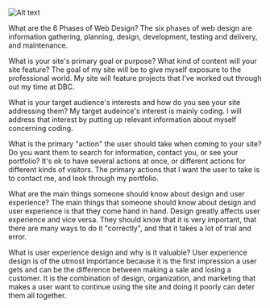 ![Alt text](/Users/TraciFong/Desktop/DBC/phase-0/week-2/imgs/site-map.png)

What are the 6 Phases of Web Design?
The six phases of web design are information gathering, planning, design, development, testing and delivery, and maintenance.

What is your site's primary goal or purpose? What kind of content will your site feature?
The goal of my site will be to give myself exposure to the professional world. My site will feature projects that I've worked out through out my time at DBC.

What is your target audience's interests and how do  you see your site addressing them?
My target audeince's interest is mainly coding. I will address that interest by putting up relevant information about myself concerning coding.

What is the primary "action" the user should take when coming to your site? Do you want them to search for information, contact you, or see your portfolio? It's ok to have several actions at once, or different actions for different kinds of visitors.
The primary actions that I want the user to take is to contact me, and look through my portfolio.

What are the main things someone should know about design and user experience?
The main things that someone should know about design and user experience is that they come hand in hand. Design greatly affects user experience and vice versa. They should know that it is very important, that there are many ways to do it "correctly", and that it takes a lot of trial and error.

What is user experience design and why is it valuable?
User experience design is of the utmost importance because it is the first impression a user gets and can be the difference between making a sale and losing a customer. It is the combination of design, organization, and marketing that makes a user want to continue using the site and doing it poorly can deter them all together.

